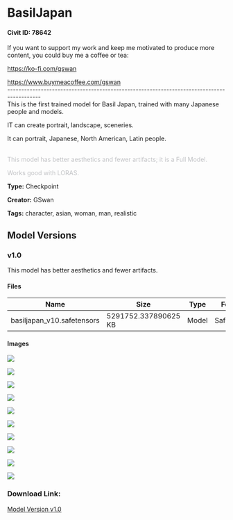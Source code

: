 # BasilJapan

#### Civit ID: 78642

<p>If you want to support my work and keep me motivated to produce more content, you could buy me a coffee or tea:</p><p><a target="_blank" rel="ugc" href="https://ko-fi.com/gswan">https://ko-fi.com/gswan</a></p><p><a target="_blank" rel="ugc" href="https://www.buymeacoffee.com/gswan">https://www.buymeacoffee.com/gswan</a><br />------------------------------------------------------------------------------------------<br />This is the first trained model for Basil Japan, trained with many Japanese people and models. </p><p></p><p>IT can create portrait, landscape, sceneries.</p><p>It can portrait, Japanese, North American, Latin people.</p><p><br /><span style="color:rgb(193, 194, 197)">This model has better aesthetics and fewer artifacts; it is a Full Model.</span></p><p><span style="color:rgb(193, 194, 197)">Works good with LORAS.</span></p>

**Type:** Checkpoint

**Creator:** GSwan

**Tags:** character, asian, woman, man, realistic

## Model Versions

### v1.0

<p>This model has better aesthetics and fewer artifacts. </p>

#### Files

| Name | Size | Type | Format | Download Url | AutoV1 | AutoV2 | SHA256 | CRC32 | BLAKE3 |
| --- | --- | --- | --- | --- | --- | --- | --- | --- | --- |
| basiljapan_v10.safetensors | 5291752.337890625 KB | Model | SafeTensor | https://civitai.com/api/download/models/83430 | E3373F54 | 16234086EF | 16234086EFB05D7E637D93C038C2406DB373C72E7846AA3D6FE2115BA28D25E1 | 7B6487A7 | 2BD2B9440707A41BC2B27682FCA9970F928EEEDB7376966E3C0BE2DAE7AAB4F9 |

#### Images

<p><img src="https://image.civitai.com/xG1nkqKTMzGDvpLrqFT7WA/aeab8b40-665a-4aaa-b148-ff4114171893/width=450/949867.jpeg" /></p>

<p><img src="https://image.civitai.com/xG1nkqKTMzGDvpLrqFT7WA/7357ead4-3fec-4b91-8a3a-e74ac85216d5/width=450/949757.jpeg" /></p>

<p><img src="https://image.civitai.com/xG1nkqKTMzGDvpLrqFT7WA/e498668d-2770-4d66-9260-456690e42f51/width=450/950089.jpeg" /></p>

<p><img src="https://image.civitai.com/xG1nkqKTMzGDvpLrqFT7WA/20db0226-6d6e-4f93-b5f7-9141e4b62876/width=450/950046.jpeg" /></p>

<p><img src="https://image.civitai.com/xG1nkqKTMzGDvpLrqFT7WA/4bf4d8ee-36aa-4a7b-b351-80bfb392ace9/width=450/950012.jpeg" /></p>

<p><img src="https://image.civitai.com/xG1nkqKTMzGDvpLrqFT7WA/64803273-89b5-44ce-a266-3ec252054b84/width=450/949774.jpeg" /></p>

<p><img src="https://image.civitai.com/xG1nkqKTMzGDvpLrqFT7WA/059f8372-8e66-481f-9c7f-c97a50894885/width=450/949873.jpeg" /></p>

<p><img src="https://image.civitai.com/xG1nkqKTMzGDvpLrqFT7WA/54397e2b-2363-451a-9cef-4e5f180d5abd/width=450/949775.jpeg" /></p>

<p><img src="https://image.civitai.com/xG1nkqKTMzGDvpLrqFT7WA/6a1a4a6f-b13b-4d54-929d-5727540f3886/width=450/950230.jpeg" /></p>

<p><img src="https://image.civitai.com/xG1nkqKTMzGDvpLrqFT7WA/78c7a505-c531-4db3-b64e-6160a721df4a/width=450/949844.jpeg" /></p>

### Download Link:

[Model Version v1.0](https://civitai.com/api/download/models/83430)

